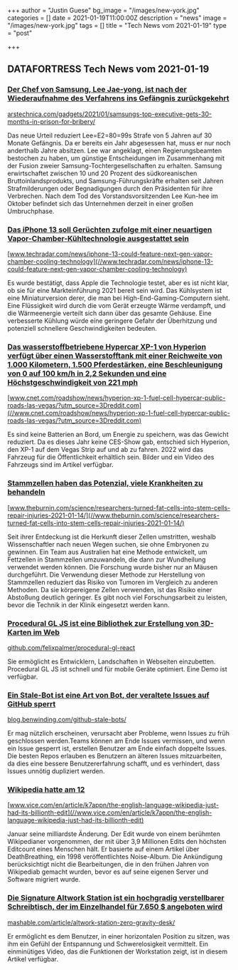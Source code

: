 +++
author = "Justin Guese"
bg_image = "/images/new-york.jpg"
categories = []
date = 2021-01-19T11:00:00Z
description = "news"
image = "/images/new-york.jpg"
tags = []
title = "Tech News vom 2021-01-19"
type = "post"

+++

        
## DATAFORTRESS Tech News vom 2021-01-19





### [Der Chef von Samsung, Lee Jae-yong, ist nach der Wiederaufnahme des Verfahrens ins Gefängnis zurückgekehrt](//arstechnica.com/gadgets/2021/01/samsungs-top-executive-gets-30-months-in-prison-for-bribery/)


[arstechnica.com/gadgets/2021/01/samsungs-top-executive-gets-30-months-in-prison-for-bribery/](//arstechnica.com/gadgets/2021/01/samsungs-top-executive-gets-30-months-in-prison-for-bribery/)


Das neue Urteil reduziert Lee=E2=80=99s Strafe von 5 Jahren auf 30 Monate Gefängnis. Da er bereits ein Jahr abgesessen hat, muss er nur noch anderthalb Jahre absitzen. Lee war angeklagt, einen Regierungsbeamten bestochen zu haben, um günstige Entscheidungen im Zusammenhang mit der Fusion zweier Samsung-Tochtergesellschaften zu erhalten. Samsung erwirtschaftet zwischen 10 und 20 Prozent des südkoreanischen Bruttoinlandsprodukts, und Samsung-Führungskräfte erhalten seit Jahren Strafmilderungen oder Begnadigungen durch den Präsidenten für ihre Verbrechen. Nach dem Tod des Vorstandsvorsitzenden Lee Kun-hee im Oktober befindet sich das Unternehmen derzeit in einer großen Umbruchphase.


### [Das iPhone 13 soll Gerüchten zufolge mit einer neuartigen Vapor-Chamber-Kühltechnologie ausgestattet sein](//www.techradar.com/news/iphone-13-could-feature-next-gen-vapor-chamber-cooling-technology)


[www.techradar.com/news/iphone-13-could-feature-next-gen-vapor-chamber-cooling-technology](//www.techradar.com/news/iphone-13-could-feature-next-gen-vapor-chamber-cooling-technology)


Es wurde bestätigt, dass Apple die Technologie testet, aber es ist nicht klar, ob sie für eine Markteinführung 2021 bereit sein wird. Das Kühlsystem ist eine Miniaturversion derer, die man bei High-End-Gaming-Computern sieht. Eine Flüssigkeit wird durch die vom Gerät erzeugte Wärme verdampft, und die Wärmeenergie verteilt sich dann über das gesamte Gehäuse. Eine verbesserte Kühlung würde eine geringere Gefahr der Überhitzung und potenziell schnellere Geschwindigkeiten bedeuten.


### [Das wasserstoffbetriebene Hypercar XP-1 von Hyperion verfügt über einen Wasserstofftank mit einer Reichweite von 1.000 Kilometern, 1.500 Pferdestärken, eine Beschleunigung von 0 auf 100 km/h in 2,2 Sekunden und eine Höchstgeschwindigkeit von 221 mph](//www.cnet.com/roadshow/news/hyperion-xp-1-fuel-cell-hypercar-public-roads-las-vegas/?utm_source=3Dreddit.com)


[www.cnet.com/roadshow/news/hyperion-xp-1-fuel-cell-hypercar-public-roads-las-vegas/?utm_source=3Dreddit.com](//www.cnet.com/roadshow/news/hyperion-xp-1-fuel-cell-hypercar-public-roads-las-vegas/?utm_source=3Dreddit.com)


Es sind keine Batterien an Bord, um Energie zu speichern, was das Gewicht reduziert. Da es dieses Jahr keine CES-Show gab, entschied sich Hyperion, den XP-1 auf dem Vegas Strip auf und ab zu fahren. 2022 wird das Fahrzeug für die Öffentlichkeit erhältlich sein. Bilder und ein Video des Fahrzeugs sind im Artikel verfügbar.


### [Stammzellen haben das Potenzial, viele Krankheiten zu behandeln](//www.theburnin.com/science/researchers-turned-fat-cells-into-stem-cells-repair-injuries-2021-01-14/)


[www.theburnin.com/science/researchers-turned-fat-cells-into-stem-cells-repair-injuries-2021-01-14/](//www.theburnin.com/science/researchers-turned-fat-cells-into-stem-cells-repair-injuries-2021-01-14/)


Seit ihrer Entdeckung ist die Herkunft dieser Zellen umstritten, weshalb Wissenschaftler nach neuen Wegen suchen, sie ohne Embryonen zu gewinnen. Ein Team aus Australien hat eine Methode entwickelt, um Fettzellen in Stammzellen umzuwandeln, die dann zur Wundheilung verwendet werden können. Die Forschung wurde bisher nur an Mäusen durchgeführt. Die Verwendung dieser Methode zur Herstellung von Stammzellen reduziert das Risiko von Tumoren im Vergleich zu anderen Methoden. Da sie körpereigene Zellen verwenden, ist das Risiko einer Abstoßung deutlich geringer. Es gibt noch viel Forschungsarbeit zu leisten, bevor die Technik in der Klinik eingesetzt werden kann.


### [Procedural GL JS ist eine Bibliothek zur Erstellung von 3D-Karten im Web](//github.com/felixpalmer/procedural-gl-react)


[github.com/felixpalmer/procedural-gl-react](//github.com/felixpalmer/procedural-gl-react)


Sie ermöglicht es Entwicklern, Landschaften in Webseiten einzubetten. Procedural GL JS ist schnell und für mobile Geräte optimiert. Eine Demo ist verfügbar.


### [Ein Stale-Bot ist eine Art von Bot, der veraltete Issues auf GitHub sperrt](//blog.benwinding.com/github-stale-bots/)


[blog.benwinding.com/github-stale-bots/](//blog.benwinding.com/github-stale-bots/)


Er mag nützlich erscheinen, verursacht aber Probleme, wenn Issues zu früh geschlossen werden.Teams können am Ende Issues vermissen, und wenn ein Issue gesperrt ist, erstellen Benutzer am Ende einfach doppelte Issues. Die besten Repos erlauben es Benutzern an älteren Issues mitzuarbeiten, da dies eine bessere Benutzererfahrung schafft, und es verhindert, dass Issues unnötig dupliziert werden.


### [Wikipedia hatte am 12](//www.vice.com/en/article/k7appn/the-english-language-wikipedia-just-had-its-billionth-edit)


[www.vice.com/en/article/k7appn/the-english-language-wikipedia-just-had-its-billionth-edit](//www.vice.com/en/article/k7appn/the-english-language-wikipedia-just-had-its-billionth-edit)


Januar seine milliardste Änderung. Der Edit wurde von einem berühmten Wikipedianer vorgenommen, der mit über 3,9 Millionen Edits den höchsten Editcount eines Menschen hält. Er basierte auf einem Artikel über DeathBreathing, ein 1998 veröffentlichtes Noise-Album. Die Ankündigung berücksichtigt nicht die Bearbeitungen, die in den frühen Jahren von Wikipediab gemacht wurden, bevor es auf seine eigenen Server und Software migriert wurde.


### [Die Signature Altwork Station ist ein hochgradig verstellbarer Schreibtisch, der im Einzelhandel für 7.650 $ angeboten wird](//mashable.com/article/altwork-station-zero-gravity-desk/)


[mashable.com/article/altwork-station-zero-gravity-desk/](//mashable.com/article/altwork-station-zero-gravity-desk/)


Er ermöglicht es dem Benutzer, in einer horizontalen Position zu sitzen, was ihm ein Gefühl der Entspannung und Schwerelosigkeit vermittelt. Ein einminütiges Video, das die Funktionen der Workstation zeigt, ist in diesem Artikel verfügbar.